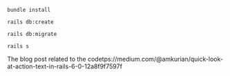 `bundle install`

`rails db:create`

`rails db:migrate`

`rails s`

The blog post related to the codetps://medium.com/@amkurian/quick-look-at-action-text-in-rails-6-0-12a8f9f7597f
